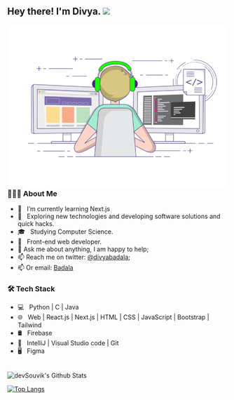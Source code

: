 <h2> Hey there! I'm Divya. <img src="https://media.giphy.com/media/hvRJCLFzcasrR4ia7z/giphy.gif" width="25"></h2>
<img align="right" alt="GIF" src="https://raw.githubusercontent.com/devSouvik/devSouvik/master/gif3.gif" width="500"/>

<h3> 👨🏻‍💻 About Me </h3>

- 🔭 &nbsp; I’m currently learning Next.js
- 🤔 &nbsp; Exploring new technologies and developing software solutions and quick hacks.
- 🎓 &nbsp; Studying Computer Science.
- 💼 &nbsp; Front-end web developer.
- 💬 Ask me about anything, I am happy to help;
- 📫 Reach me on twitter: [@divyabadala](https://www.linkedin.com/in/divya-badala-80942a1a9/);
- 📫 Or email: <a href="mailto:badala.work@gmail.com">Badala</a> 

<h3>🛠 Tech Stack</h3>

- 💻 &nbsp; Python | C | Java
- 🌐 &nbsp; Web | React.js | Next.js | HTML | CSS | JavaScript | Bootstrap | Tailwind
- 🛢 &nbsp; Firebase
- 🔧 &nbsp; IntelliJ | Visual Studio code | Git
- 🖥 &nbsp; Figma

<br>

<img align="center" src="https://github-readme-stats.vercel.app/api?username=divyambadala43&include_all_commits=true&count_private=true&show_icons=true&line_height=20&title_color=7A7ADB&icon_color=2234AE&text_color=D3D3D3&bg_color=0,000000,130F40" alt="devSouvik's Github Stats">

</br>

[![Top Langs](https://github-readme-stats.vercel.app/api/top-langs/?username=divyambadala43&layout=compact&text_color=daf7dc&bg_color=151515)](https://github.com/devSouvik/github-readme-stats)
